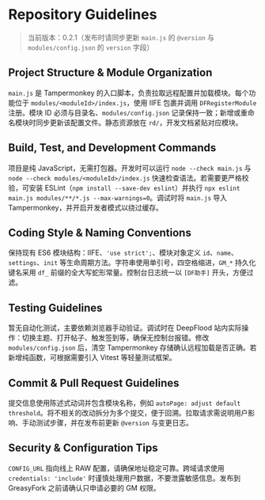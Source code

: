 # Repository Guidelines

> 当前版本：0.2.1（发布时请同步更新 `main.js` 的 `@version` 与 `modules/config.json` 的 `version` 字段）

## Project Structure & Module Organization
`main.js` 是 Tampermonkey 的入口脚本，负责拉取远程配置并加载模块。每个功能位于 `modules/<moduleId>/index.js`，使用 IIFE 包裹并调用 `DFRegisterModule` 注册。模块 ID 必须与目录名、`modules/config.json` 记录保持一致；新增或重命名模块时同步更新该配置文件。静态资源放在 `rd/`，开发文档紧贴对应模块。

## Build, Test, and Development Commands
项目是纯 JavaScript，无需打包器。开发时可以运行 `node --check main.js` 与 `node --check modules/<moduleId>/index.js` 快速检查语法。若需要更严格校验，可安装 ESLint（`npm install --save-dev eslint`）并执行 `npx eslint main.js modules/**/*.js --max-warnings=0`。调试时将 `main.js` 导入 Tampermonkey，并开启开发者模式以绕过缓存。

## Coding Style & Naming Conventions
保持现有 ES6 模块结构：IIFE、`'use strict';`、模块对象定义 `id`、`name`、`settings`、`init` 等生命周期方法。字符串使用单引号，四空格缩进，`GM_*` 持久化键名采用 `df_` 前缀的全大写蛇形常量。控制台日志统一以 `[DF助手]` 开头，方便过滤。

## Testing Guidelines
暂无自动化测试，主要依赖浏览器手动验证。调试时在 DeepFlood 站内实际操作：切换主题、打开帖子、触发签到等，确保无控制台报错。修改 `modules/config.json` 后，清空 Tampermonkey 存储确认远程加载是否正确。若新增纯函数，可根据需要引入 Vitest 等轻量测试框架。

## Commit & Pull Request Guidelines
提交信息使用陈述式动词并包含模块名称，例如 `autoPage: adjust default threshold`。将不相关的改动拆分为多个提交，便于回溯。拉取请求需说明用户影响、手动测试步骤，并在发布前更新 `@version` 与变更日志。

## Security & Configuration Tips
`CONFIG_URL` 指向线上 RAW 配置，请确保地址稳定可靠。跨域请求使用 `credentials: 'include'` 时谨慎处理用户数据，不要泄露敏感信息。发布到 GreasyFork 之前请确认只申请必要的 GM 权限。
